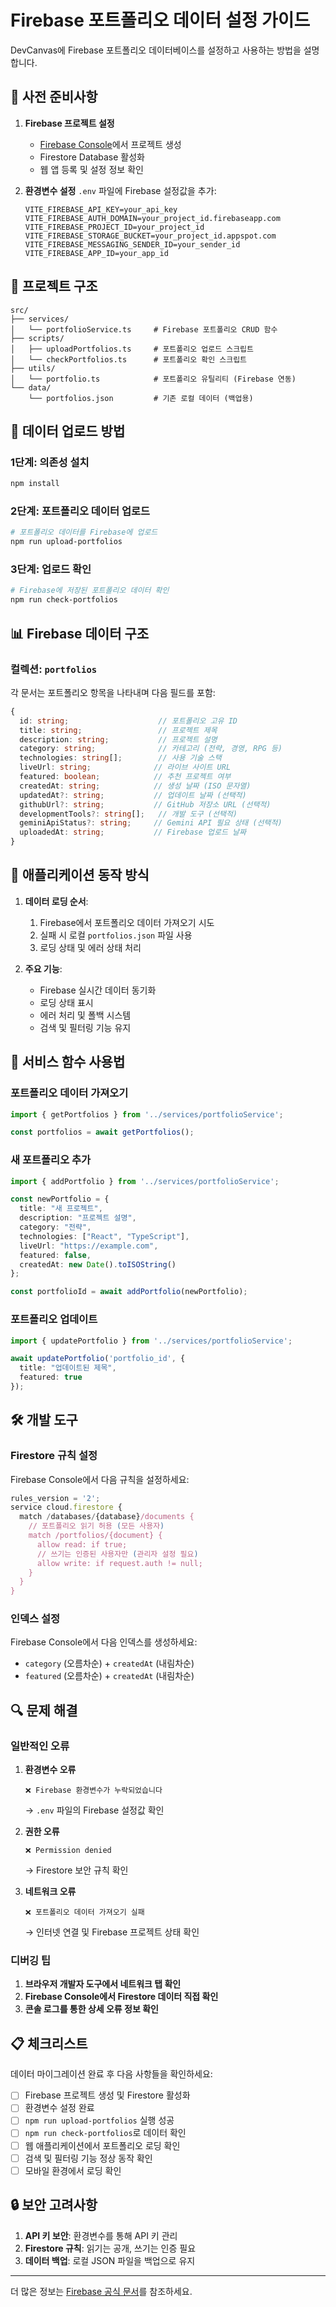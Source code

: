 # Firebase 포트폴리오 데이터 설정 가이드

DevCanvas에 Firebase 포트폴리오 데이터베이스를 설정하고 사용하는 방법을 설명합니다.

## 🔧 사전 준비사항

1. **Firebase 프로젝트 설정**
   - [Firebase Console](https://console.firebase.google.com/)에서 프로젝트 생성
   - Firestore Database 활성화
   - 웹 앱 등록 및 설정 정보 확인

2. **환경변수 설정**
   `.env` 파일에 Firebase 설정값을 추가:
   ```env
   VITE_FIREBASE_API_KEY=your_api_key
   VITE_FIREBASE_AUTH_DOMAIN=your_project_id.firebaseapp.com
   VITE_FIREBASE_PROJECT_ID=your_project_id
   VITE_FIREBASE_STORAGE_BUCKET=your_project_id.appspot.com
   VITE_FIREBASE_MESSAGING_SENDER_ID=your_sender_id
   VITE_FIREBASE_APP_ID=your_app_id
   ```

## 📁 프로젝트 구조

```
src/
├── services/
│   └── portfolioService.ts     # Firebase 포트폴리오 CRUD 함수
├── scripts/
│   ├── uploadPortfolios.ts     # 포트폴리오 업로드 스크립트
│   └── checkPortfolios.ts      # 포트폴리오 확인 스크립트
├── utils/
│   └── portfolio.ts            # 포트폴리오 유틸리티 (Firebase 연동)
└── data/
    └── portfolios.json         # 기존 로컬 데이터 (백업용)
```

## 🚀 데이터 업로드 방법

### 1단계: 의존성 설치
```bash
npm install
```

### 2단계: 포트폴리오 데이터 업로드
```bash
# 포트폴리오 데이터를 Firebase에 업로드
npm run upload-portfolios
```

### 3단계: 업로드 확인
```bash
# Firebase에 저장된 포트폴리오 데이터 확인
npm run check-portfolios
```

## 📊 Firebase 데이터 구조

### 컬렉션: `portfolios`
각 문서는 포트폴리오 항목을 나타내며 다음 필드를 포함:

```typescript
{
  id: string;                    // 포트폴리오 고유 ID
  title: string;                 // 프로젝트 제목
  description: string;           // 프로젝트 설명
  category: string;              // 카테고리 (전략, 경영, RPG 등)
  technologies: string[];        // 사용 기술 스택
  liveUrl: string;              // 라이브 사이트 URL
  featured: boolean;            // 추천 프로젝트 여부
  createdAt: string;            // 생성 날짜 (ISO 문자열)
  updatedAt?: string;           // 업데이트 날짜 (선택적)
  githubUrl?: string;           // GitHub 저장소 URL (선택적)
  developmentTools?: string[];   // 개발 도구 (선택적)
  geminiApiStatus?: string;     // Gemini API 필요 상태 (선택적)
  uploadedAt: string;           // Firebase 업로드 날짜
}
```

## 🔄 애플리케이션 동작 방식

1. **데이터 로딩 순서**:
   1. Firebase에서 포트폴리오 데이터 가져오기 시도
   2. 실패 시 로컬 `portfolios.json` 파일 사용
   3. 로딩 상태 및 에러 상태 처리

2. **주요 기능**:
   - Firebase 실시간 데이터 동기화
   - 로딩 상태 표시
   - 에러 처리 및 폴백 시스템
   - 검색 및 필터링 기능 유지

## 📝 서비스 함수 사용법

### 포트폴리오 데이터 가져오기
```typescript
import { getPortfolios } from '../services/portfolioService';

const portfolios = await getPortfolios();
```

### 새 포트폴리오 추가
```typescript
import { addPortfolio } from '../services/portfolioService';

const newPortfolio = {
  title: "새 프로젝트",
  description: "프로젝트 설명",
  category: "전략",
  technologies: ["React", "TypeScript"],
  liveUrl: "https://example.com",
  featured: false,
  createdAt: new Date().toISOString()
};

const portfolioId = await addPortfolio(newPortfolio);
```

### 포트폴리오 업데이트
```typescript
import { updatePortfolio } from '../services/portfolioService';

await updatePortfolio('portfolio_id', {
  title: "업데이트된 제목",
  featured: true
});
```

## 🛠️ 개발 도구

### Firestore 규칙 설정
Firebase Console에서 다음 규칙을 설정하세요:
```javascript
rules_version = '2';
service cloud.firestore {
  match /databases/{database}/documents {
    // 포트폴리오 읽기 허용 (모든 사용자)
    match /portfolios/{document} {
      allow read: if true;
      // 쓰기는 인증된 사용자만 (관리자 설정 필요)
      allow write: if request.auth != null;
    }
  }
}
```

### 인덱스 설정
Firebase Console에서 다음 인덱스를 생성하세요:
- `category` (오름차순) + `createdAt` (내림차순)
- `featured` (오름차순) + `createdAt` (내림차순)

## 🔍 문제 해결

### 일반적인 오류

1. **환경변수 오류**
   ```
   ❌ Firebase 환경변수가 누락되었습니다
   ```
   → `.env` 파일의 Firebase 설정값 확인

2. **권한 오류**
   ```
   ❌ Permission denied
   ```
   → Firestore 보안 규칙 확인

3. **네트워크 오류**
   ```
   ❌ 포트폴리오 데이터 가져오기 실패
   ```
   → 인터넷 연결 및 Firebase 프로젝트 상태 확인

### 디버깅 팁

1. **브라우저 개발자 도구에서 네트워크 탭 확인**
2. **Firebase Console에서 Firestore 데이터 직접 확인**
3. **콘솔 로그를 통한 상세 오류 정보 확인**

## 📋 체크리스트

데이터 마이그레이션 완료 후 다음 사항들을 확인하세요:

- [ ] Firebase 프로젝트 생성 및 Firestore 활성화
- [ ] 환경변수 설정 완료
- [ ] `npm run upload-portfolios` 실행 성공
- [ ] `npm run check-portfolios`로 데이터 확인
- [ ] 웹 애플리케이션에서 포트폴리오 로딩 확인
- [ ] 검색 및 필터링 기능 정상 동작 확인
- [ ] 모바일 환경에서 로딩 확인

## 🔒 보안 고려사항

1. **API 키 보안**: 환경변수를 통해 API 키 관리
2. **Firestore 규칙**: 읽기는 공개, 쓰기는 인증 필요
3. **데이터 백업**: 로컬 JSON 파일을 백업으로 유지

---

더 많은 정보는 [Firebase 공식 문서](https://firebase.google.com/docs/firestore)를 참조하세요. 